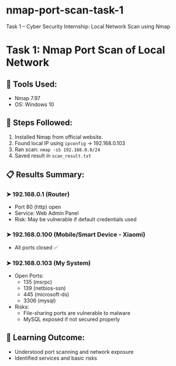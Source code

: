 
# nmap-port-scan-task-1
Task 1 – Cyber Security Internship: Local Network Scan using Nmap

# Task 1: Nmap Port Scan of Local Network

## 🔧 Tools Used:
- Nmap 7.97
- OS: Windows 10

## 🧪 Steps Followed:
1. Installed Nmap from official website.
2. Found local IP using `ipconfig` → 192.168.0.103
3. Ran scan: `nmap -sS 192.168.0.0/24`
4. Saved result in `scan_result.txt`

## 📋 Results Summary:

### ➤ 192.168.0.1 (Router)
- Port 80 (http) open  
- Service: Web Admin Panel  
- Risk: May be vulnerable if default credentials used

### ➤ 192.168.0.100 (Mobile/Smart Device - Xiaomi)
- All ports closed ✅

### ➤ 192.168.0.103 (My System)
- Open Ports:
  - 135 (msrpc)
  - 139 (netbios-ssn)
  - 445 (microsoft-ds)
  - 3306 (mysql)
- Risks:
  - File-sharing ports are vulnerable to malware
  - MySQL exposed if not secured properly

## 🎯 Learning Outcome:
- Understood port scanning and network exposure
- Identified services and basic risks

